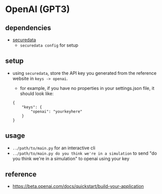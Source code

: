 # OpenAI (GPT3)

## dependencies

- [securedata](https://pypi.org/project/securedata/)
  - `securedata config` for setup

## setup

- using `securedata`, store the API key you generated from the reference website in `keys -> openai`.

  - for example, if you have no properties in your settings.json file, it should look like:

  ```
  {
      "keys": {
          "openai": "yourkeyhere"
      }
  }
  ```

## usage

- `../path/to/main.py` for an interactive cli
- `../path/to/main.py do you think we're in a simulation` to send "do you think we're in a simulation" to openai using your key

## reference

- https://beta.openai.com/docs/quickstart/build-your-application

